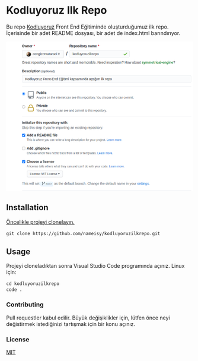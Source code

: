 # Kodluyoruz Ilk Repo
Bu repo [Kodluyoruz](https://www.kodluyoruz.org/)
Front End Eğitiminde oluşturduğumuz ilk repo. İçerisinde bir adet
README dosyası, bir adet de index.html barındırıyor.

![alt text](image.png)

## Installation
[Öncelikle projeyi clonelayın.](https://github.com/nameisy/kodluyoruzilkrepo.git)
```
git clone https://github.com/nameisy/kodluyoruzilkrepo.git
```
## Usage
Projeyi cloneladıktan sonra Visual Studio Code programında açınız.
Linux için:
```linux
cd kodluyoruzilkrepo
code .
```
### Contributing
Pull requestler kabul edilir. Büyük değişiklikler için, lütfen önce neyi değistirmek istediğinizi tartışmak için bir konu açınız.
### License
[MIT](https://choosealicense.com/licenses/mit/)